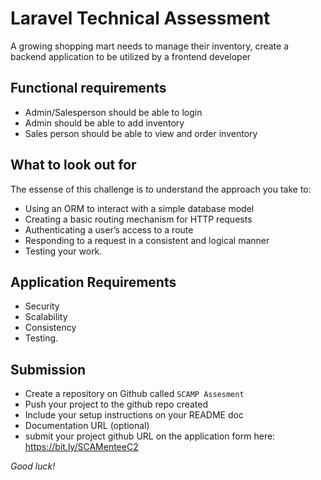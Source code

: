 # Laravel Technical Assessment 
A growing shopping mart needs to manage their inventory, 
create a backend application to be utilized by a frontend developer


## Functional requirements
- Admin/Salesperson should be able to login
- Admin should be able to add inventory
- Sales person should be able to view and order inventory

## What to look out for
The essense of this challenge is to understand the approach you take to:
- Using an ORM to interact with a simple database model
- Creating a basic routing mechanism for HTTP requests
- Authenticating a user’s access to a route
- Responding to a request in a consistent and logical manner
- Testing your work.

## Application Requirements
- Security
- Scalability
- Consistency
- Testing.

## Submission
- Create a repository on Github called ``SCAMP Assesment``
- Push your project to the github repo created
- Include your setup instructions on your README doc
- Documentation URL (optional)
- submit your project github URL on the application form here: https://bit.ly/SCAMenteeC2


*Good luck!*